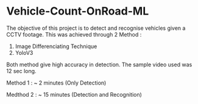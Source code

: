 # Vehicle-Count-OnRoad-ML

The objective of this project is to detect and recognise vehicles given a CCTV footage. This was achieved through 2 Method :

1. Image Differenciating Technique 
2. YoloV3 

Both method give high accuracy in detection. The sample video used was 12 sec long.

Method 1  : ~ 2 minutes (Only Detection)

Medthod 2 : ~ 15 minutes (Detection and Recognition)
